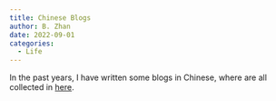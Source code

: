 ```yaml
---
title: Chinese Blogs
author: B. Zhan
date: 2022-09-01
categories: 
  - Life
---
```




In the past years, I have written some blogs in Chinese, where are all collected in [here](http://kibo.tech/). 
